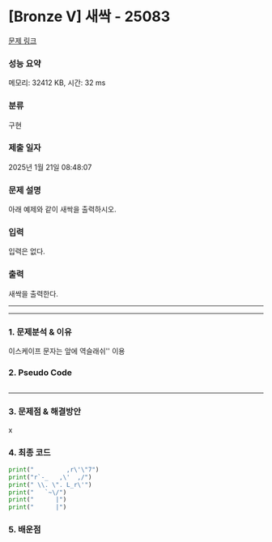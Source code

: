 # [Bronze V] 새싹 - 25083 

[문제 링크](https://www.acmicpc.net/problem/25083) 

### 성능 요약

메모리: 32412 KB, 시간: 32 ms

### 분류

구현

### 제출 일자

2025년 1월 21일 08:48:07

### 문제 설명

<p>아래 예제와 같이 새싹을 출력하시오.</p>

### 입력 

 <p>입력은 없다.</p>

### 출력 

 <p>새싹을 출력한다.</p>

 ---
 ---

### 1. 문제분석 & 이유

이스케이프 문자는 앞에 역슬래쉬'\' 이용

### 2. Pseudo Code

```python

```

---

### 3. 문제점 & 해결방안

x

### 4. 최종 코드

```python
print("         ,r\'\"7")
print("r`-_   ,\'  ,/")
print(" \\. \". L_r\'")
print("   `~\/")
print("      |")
print("      |")
```

### 5. 배운점
